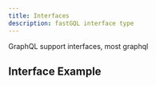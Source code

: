 ```yaml
---
title: Interfaces
description: fastGQL interface type
---
```


GraphQL support interfaces, most graphql 

## Interface Example